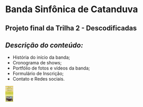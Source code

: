 # Banda Sinfônica de Catanduva
## Projeto final da Trilha 2 - Descodificadas

## _Descrição do conteúdo:_

- História do início da banda;
- Cronograma de shows;
- Portfólio de fotos e vídeos da banda;
- Formulário de Inscrição;
- Contato e Redes sociais.

<img src="images/1.png" height="50px">
